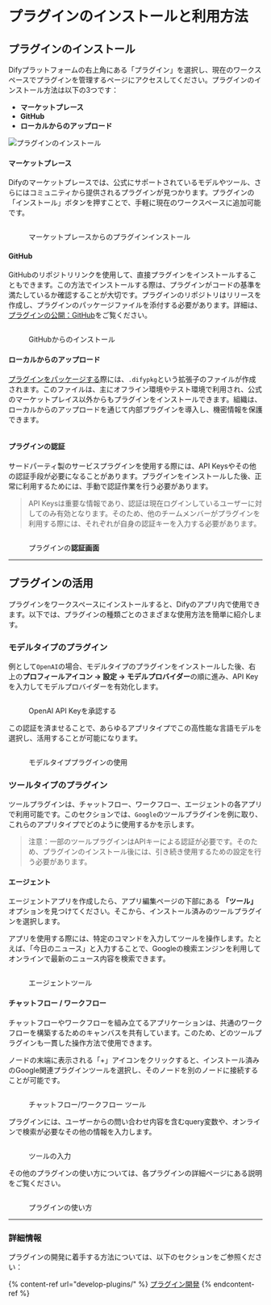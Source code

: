 # プラグインのインストールと利用方法

## プラグインのインストール

Difyプラットフォームの右上角にある「プラグイン」を選択し、現在のワークスペースでプラグインを管理するページにアクセスしてください。プラグインのインストール方法は以下の3つです：

* **マーケットプレース**
* **GitHub**
* **ローカルからのアップロード**

![プラグインのインストール](https://assets-docs.dify.ai/2025/01/a56c40245090d9252557dcc6f4064a14.png)

#### **マーケットプレース**

Difyのマーケットプレースでは、公式にサポートされているモデルやツール、さらにはコミュニティから提供されるプラグインが見つかります。プラグインの「インストール」ボタンを押すことで、手軽に現在のワークスペースに追加可能です。

<figure><img src="https://assets-docs.dify.ai/2025/01/6ae8b661b7fa01b228a954d00ef552f3.png" alt=""><figcaption><p>マーケットプレースからのプラグインインストール</p></figcaption></figure>

#### **GitHub**

GitHubのリポジトリリンクを使用して、直接プラグインをインストールすることもできます。この方法でインストールする際は、プラグインがコードの基準を満たしているか確認することが大切です。プラグインのリポジトリはリリースを作成し、プラグインのパッケージファイルを添付する必要があります。詳細は、[プラグインの公開：GitHub](../publish-plugins/)をご覧ください。

<figure><img src="https://assets-docs.dify.ai/2024/12/3c2612349c67e6898a1f33a7cc320468.png" alt=""><figcaption><p>GitHubからのインストール</p></figcaption></figure>

#### **ローカルからのアップロード**

[プラグインをパッケージする](../publish-plugins/package-plugin-file-and-publish.md)際には、`.difypkg`という拡張子のファイルが作成されます。このファイルは、主にオフライン環境やテスト環境で利用され、公式のマーケットプレイス以外からもプラグインをインストールできます。組織は、ローカルからのアップロードを通じて内部プラグインを導入し、機密情報を保護できます。

<figure><img src="https://assets-docs.dify.ai/2024/12/8c31c4025a070f23455799f942b91a57.png" alt=""><figcaption></figcaption></figure>

#### **プラグインの認証**

サードパーティ製のサービスプラグインを使用する際には、API Keysやその他の認証手段が必要になることがあります。プラグインをインストールした後、正常に利用するためには、手動で認証作業を行う必要があります。

> API Keysは重要な情報であり、認証は現在ログインしているユーザーに対してのみ有効となります。そのため、他のチームメンバーがプラグインを利用する際には、それぞれが自身の認証キーを入力する必要があります。

<figure><img src="https://assets-docs.dify.ai/2024/11/972de4c9fa00f792a1ab734b080aafdc.png" alt=""><figcaption><p>プラグインの<strong>認証画面</strong></p></figcaption></figure>

***

## プラグインの活用

プラグインをワークスペースにインストールすると、Difyのアプリ内で使用できます。以下では、プラグインの種類ごとのさまざまな使用方法を簡単に紹介します。

### モデルタイプのプラグイン

例として`OpenAI`の場合、モデルタイプのプラグインをインストールした後、右上の**プロフィールアイコン → 設定 → モデルプロバイダー**の順に進み、API Keyを入力してモデルプロバイダーを有効化します。

<figure><img src="https://assets-docs.dify.ai/2025/01/3bf32d49975931e5924baa749aa7812f.png" alt=""><figcaption><p>OpenAI API Keyを承認する</p></figcaption></figure>

この認証を済ませることで、あらゆるアプリタイプでこの高性能な言語モデルを選択し、活用することが可能になります。

<figure><img src="https://assets-docs.dify.ai/2024/12/4a38b1ea534ca68515839c518c250d2f.png" alt=""><figcaption><p>モデルタイププラグインの使用</p></figcaption></figure>

### ツールタイプのプラグイン

ツールプラグインは、チャットフロー、ワークフロー、エージェントの各アプリで利用可能です。このセクションでは、`Google`のツールプラグインを例に取り、これらのアプリタイプでどのように使用するかを示します。

> 注意：一部のツールプラグインはAPIキーによる認証が必要です。そのため、プラグインのインストール後には、引き続き使用するための設定を行う必要があります。

#### エージェント

エージェントアプリを作成したら、アプリ編集ページの下部にある **「ツール」** オプションを見つけてください。そこから、インストール済みのツールプラグインを選択します。

アプリを使用する際には、特定のコマンドを入力してツールを操作します。たとえば、「今日のニュース」と入力することで、Googleの検索エンジンを利用してオンラインで最新のニュース内容を検索できます。

<figure><img src="https://assets-docs.dify.ai/2024/12/78f833811cb0c3d5cbbb1a941cffc769.png" alt=""><figcaption><p>エージェントツール</p></figcaption></figure>

#### チャットフロー / ワークフロー

チャットフローやワークフローを組み立てるアプリケーションは、共通のワークフローを構築するためのキャンバスを共有しています。このため、どのツールプラグインも一貫した操作方法で使用できます。

ノードの末端に表示される「+」アイコンをクリックすると、インストール済みのGoogle関連プラグインツールを選択し、そのノードを別のノードに接続することが可能です。

<figure><img src="https://assets-docs.dify.ai/2024/12/7e7bcf1f9e3acf72c6917ea9de4e4613.png" alt=""><figcaption><p>チャットフロー/ワークフロー ツール</p></figcaption></figure>

プラグインには、ユーザーからの問い合わせ内容を含むquery変数や、オンラインで検索が必要なその他の情報を入力します。

<figure><img src="https://assets-docs.dify.ai/2024/12/a67c4cffd8fdf33297d462b2e6d01d27.png" alt=""><figcaption><p>ツールの入力</p></figcaption></figure>

その他のプラグインの使い方については、各プラグインの詳細ページにある説明をご覧ください。

<figure><img src="https://assets-docs.dify.ai/2025/01/9d826302637638f705a94f73bd653958.png" alt=""><figcaption><p>プラグインの使い方</p></figcaption></figure>

***

### 詳細情報

プラグインの開発に着手する方法については、以下のセクションをご参照ください：

{% content-ref url="develop-plugins/" %}
[プラグイン開発](develop-plugins/)
{% endcontent-ref %}

